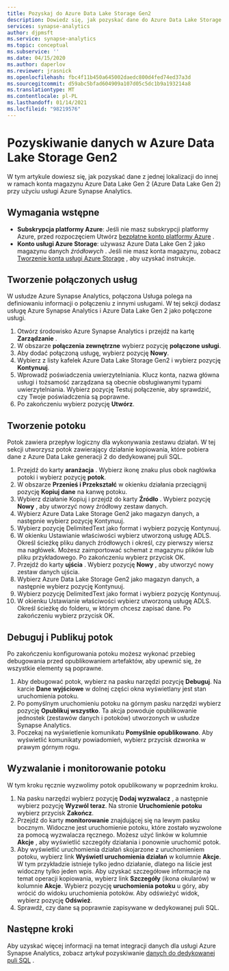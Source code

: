 ```yaml
---
title: Pozyskaj do Azure Data Lake Storage Gen2
description: Dowiedz się, jak pozyskać dane do Azure Data Lake Storage Gen2 w usłudze Azure Synapse Analytics
services: synapse-analytics
author: djpmsft
ms.service: synapse-analytics
ms.topic: conceptual
ms.subservice: ''
ms.date: 04/15/2020
ms.author: daperlov
ms.reviewer: jrasnick
ms.openlocfilehash: fbc4f11b450a645002daedc800d4fed74ed37a3d
ms.sourcegitcommit: d59abc5bfad604909a107d05c5dc1b9a193214a8
ms.translationtype: MT
ms.contentlocale: pl-PL
ms.lasthandoff: 01/14/2021
ms.locfileid: "98219576"
---
```

# <a name="ingest-data-into-azure-data-lake-storage-gen2"></a>Pozyskiwanie danych w Azure Data Lake Storage Gen2 

W tym artykule dowiesz się, jak pozyskać dane z jednej lokalizacji do innej w ramach konta magazynu Azure Data Lake Gen 2 (Azure Data Lake Gen 2) przy użyciu usługi Azure Synapse Analytics.

## <a name="prerequisites"></a>Wymagania wstępne

* **Subskrypcja platformy Azure**: Jeśli nie masz subskrypcji platformy Azure, przed rozpoczęciem Utwórz [bezpłatne konto platformy Azure](https://azure.microsoft.com/free/) .
* **Konto usługi Azure Storage**: używasz Azure Data Lake Gen 2 jako magazynu danych *źródłowych* . Jeśli nie masz konta magazynu, zobacz [Tworzenie konta usługi Azure Storage](../../storage/common/storage-account-create.md?bc=%2fazure%2fsynapse-analytics%2fbreadcrumb%2ftoc.json&toc=%2fazure%2fsynapse-analytics%2ftoc.json) , aby uzyskać instrukcje.

## <a name="create-linked-services"></a>Tworzenie połączonych usług

W usłudze Azure Synapse Analytics, połączona Usługa polega na definiowaniu informacji o połączeniu z innymi usługami. W tej sekcji dodasz usługę Azure Synapse Analytics i Azure Data Lake Gen 2 jako połączone usługi.

1. Otwórz środowisko Azure Synapse Analytics i przejdź na kartę **Zarządzanie** .
1. W obszarze **połączenia zewnętrzne** wybierz pozycję **połączone usługi**.
1. Aby dodać połączoną usługę, wybierz pozycję **Nowy**.
1. Wybierz z listy kafelek Azure Data Lake Storage Gen2 i wybierz pozycję **Kontynuuj**.
1. Wprowadź poświadczenia uwierzytelniania. Klucz konta, nazwa główna usługi i tożsamość zarządzana są obecnie obsługiwanymi typami uwierzytelniania. Wybierz pozycję Testuj połączenie, aby sprawdzić, czy Twoje poświadczenia są poprawne. 
1. Po zakończeniu wybierz pozycję **Utwórz**.

## <a name="create-pipeline"></a>Tworzenie potoku

Potok zawiera przepływ logiczny dla wykonywania zestawu działań. W tej sekcji utworzysz potok zawierający działanie kopiowania, które pobiera dane z Azure Data Lake generacji 2 do dedykowanej puli SQL.

1. Przejdź do karty **aranżacja** . Wybierz ikonę znaku plus obok nagłówka potoki i wybierz pozycję **potok**.
1. W obszarze **Przenieś i Przekształć** w okienku działania przeciągnij pozycję **Kopiuj dane** na kanwę potoku.
1. Wybierz działanie Kopiuj i przejdź do karty **Źródło** . Wybierz pozycję **Nowy** , aby utworzyć nowy źródłowy zestaw danych.
1. Wybierz Azure Data Lake Storage Gen2 jako magazyn danych, a następnie wybierz pozycję Kontynuuj.
1. Wybierz pozycję DelimitedText jako format i wybierz pozycję Kontynuuj.
1. W okienku Ustawianie właściwości wybierz utworzoną usługę ADLS. Określ ścieżkę pliku danych źródłowych i określ, czy pierwszy wiersz ma nagłówek. Możesz zaimportować schemat z magazynu plików lub pliku przykładowego. Po zakończeniu wybierz przycisk OK.
1. Przejdź do karty **ujścia** . Wybierz pozycję **Nowy** , aby utworzyć nowy zestaw danych ujścia.
1. Wybierz Azure Data Lake Storage Gen2 jako magazyn danych, a następnie wybierz pozycję Kontynuuj.
1. Wybierz pozycję DelimitedText jako format i wybierz pozycję Kontynuuj.
1. W okienku Ustawianie właściwości wybierz utworzoną usługę ADLS. Określ ścieżkę do folderu, w którym chcesz zapisać dane. Po zakończeniu wybierz przycisk OK.

## <a name="debug-and-publish-pipeline"></a>Debuguj i Publikuj potok

Po zakończeniu konfigurowania potoku możesz wykonać przebieg debugowania przed opublikowaniem artefaktów, aby upewnić się, że wszystkie elementy są poprawne.

1. Aby debugować potok, wybierz na pasku narzędzi pozycję **Debuguj**. Na karcie **Dane wyjściowe** w dolnej części okna wyświetlany jest stan uruchomienia potoku. 
1. Po pomyślnym uruchomieniu potoku na górnym pasku narzędzi wybierz pozycję **Opublikuj wszystko**. Ta akcja powoduje opublikowanie jednostek (zestawów danych i potoków) utworzonych w usłudze Synapse Analytics.
1. Poczekaj na wyświetlenie komunikatu **Pomyślnie opublikowano**. Aby wyświetlić komunikaty powiadomień, wybierz przycisk dzwonka w prawym górnym rogu. 


## <a name="trigger-and-monitor-the-pipeline"></a>Wyzwalanie i monitorowanie potoku

W tym kroku ręcznie wyzwolimy potok opublikowany w poprzednim kroku. 

1. Na pasku narzędzi wybierz pozycję **Dodaj wyzwalacz** , a następnie wybierz pozycję **Wyzwól teraz**. Na stronie **Uruchomienie potoku** wybierz przycisk **Zakończ**.  
1. Przejdź do karty **monitorowanie** znajdującej się na lewym pasku bocznym. Widoczne jest uruchomienie potoku, które zostało wyzwolone za pomocą wyzwalacza ręcznego. Możesz użyć linków w kolumnie **Akcje** , aby wyświetlić szczegóły działania i ponownie uruchomić potok.
1. Aby wyświetlić uruchomienia działań skojarzone z uruchomieniem potoku, wybierz link **Wyświetl uruchomienia działań** w kolumnie **Akcje**. W tym przykładzie istnieje tylko jedno działanie, dlatego na liście jest widoczny tylko jeden wpis. Aby uzyskać szczegółowe informacje na temat operacji kopiowania, wybierz link **Szczegóły** (ikona okularów) w kolumnie **Akcje**. Wybierz pozycję **uruchomienia potoku** u góry, aby wrócić do widoku uruchomienia potoków. Aby odświeżyć widok, wybierz pozycję **Odśwież**.
1. Sprawdź, czy dane są poprawnie zapisywane w dedykowanej puli SQL.


## <a name="next-steps"></a>Następne kroki

Aby uzyskać więcej informacji na temat integracji danych dla usługi Azure Synapse Analytics, zobacz artykuł pozyskiwanie [danych do dedykowanej puli SQL](data-integration-sql-pool.md) .